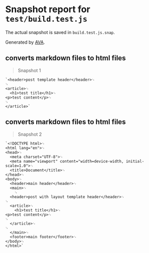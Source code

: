 # Snapshot report for `test/build.test.js`

The actual snapshot is saved in `build.test.js.snap`.

Generated by [AVA](https://avajs.dev).

## converts markdown files to html files

> Snapshot 1

    `<header>post template header</header>␊
    ␊
    <article>␊
      <h1>test title</h1>␊
    <p>test content</p>␊
    ␊
    </article>`

## converts markdown files to html files

> Snapshot 2

    `<!DOCTYPE html>␊
    <html lang="en">␊
    <head>␊
      <meta charset="UTF-8">␊
      <meta name="viewport" content="width=device-width, initial-scale=1.0">␊
      <title>Document</title>␊
    </head>␊
    <body>␊
      <header>main header</header>␊
      <main>␊
        ␊
      <header>post with layout template header</header>␊
    ␊
      <article>␊
        <h1>test title</h1>␊
    <p>test content</p>␊
    ␊
      </article>␊
    ␊
      </main>␊
      <footer>main footer</footer>␊
    </body>␊
    </html>`
